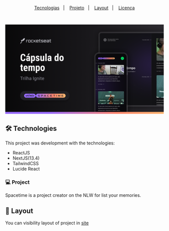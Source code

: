 <p align="center">
	<a href="#-Technologies">Tecnologias</a>&nbsp;&nbsp;&nbsp;|&nbsp;&nbsp;&nbsp;
  <a href="#-Project">Projeto</a>&nbsp;&nbsp;&nbsp;|&nbsp;&nbsp;&nbsp;
  <a href="#-Layout">Layout</a>&nbsp;&nbsp;&nbsp;|&nbsp;&nbsp;&nbsp;
  <a href="#memo-licença">Licença</a>
</p>

<br>


<p alignt="center">
	<img src=".github/preview.png">
</p>

## 🛠 Technologies

This project was development with the technologies:

- ReactJS
- NextJS(13.4)
- TailwindCSS
- Lucide React

### 💻 Project

Spacetime is a project creator on the NLW for list your memories.

## 🔖 Layout

You can visibility layout of project in [site](https://www.figma.com/file/QtFHulKrnXrgoShAaUjw0r/C%C3%A1psula-do-tempo-%E2%80%A2-Trilha-Ignite-(Community)?type=design&node-id=205-85&t=06uznzZf320nULwK-0)
